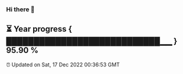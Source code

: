 ### Hi there 👋
⏳ Year progress { ████████████████████████████▁▁ } 95.90 %
---
⏰ Updated on Sat, 17 Dec 2022 00:36:53 GMT

